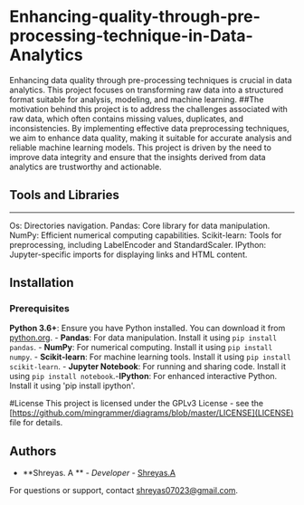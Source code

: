 # Enhancing-quality-through-pre-processing-technique-in-Data-Analytics
Enhancing data quality through pre-processing techniques is crucial in data analytics. This project focuses on transforming raw data into a structured format suitable for analysis, modeling, and machine learning.
##The motivation behind this project is to address the challenges associated with raw data, which often contains missing values, duplicates, and inconsistencies. By implementing effective data preprocessing techniques, we aim to enhance data quality, making it suitable for accurate analysis and reliable machine learning models. This project is driven by the need to improve data integrity and ensure that the insights derived from data analytics are trustworthy and actionable.

## Tools and Libraries
---------------------
Os: Directories  navigation.
Pandas: Core library for data manipulation.
NumPy: Efficient numerical computing capabilities.
Scikit-learn: Tools for preprocessing, including LabelEncoder and StandardScaler.
IPython: Jupyter-specific imports for displaying links and HTML content.

## Installation
### Prerequisites
**Python 3.6+**: Ensure you have Python installed. You can download it from [python.org](https://www.python.org/). - **Pandas**: For data manipulation. Install it using `pip install pandas`. - **NumPy**: For numerical computing. Install it using `pip install numpy`. - **Scikit-learn**: For machine learning tools. Install it using `pip install scikit-learn`. - **Jupyter Notebook**: For running and sharing code. Install it using `pip install notebook`.-**IPython**: For enhanced interactive Python. Install it using 'pip install ipython'.

#License This project is licensed under the GPLv3 License - see the [https://github.com/mingrammer/diagrams/blob/master/LICENSE](LICENSE) file for details.
## Authors
- **Shreyas. A ** - *Developer* - [Shreyas.A](https://github.com/shr23-collab)

For questions or support, contact [shreyas07023@gmail.com](mailto:shreyas07023@gmail.com).
